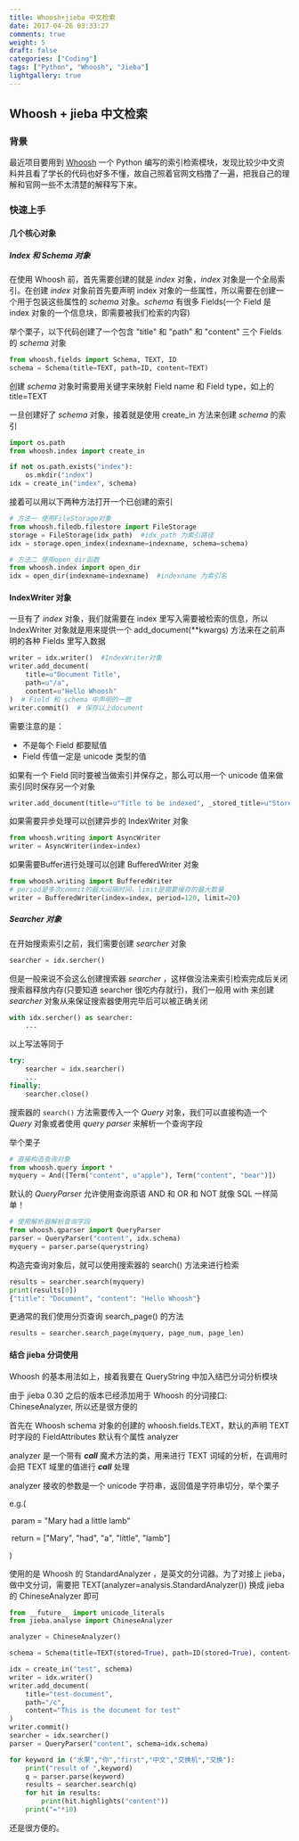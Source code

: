 ```yaml
---
title: Whoosh+jieba 中文检索
date: 2017-04-26 03:33:27
comments: true
weight: 5
draft: false
categories: ["Coding"]
tags: ["Python", "Whoosh", "Jieba"]
lightgallery: true
---
```


## Whoosh + jieba 中文检索

### 背景

最近项目要用到 [Whoosh](https://whoosh.readthedocs.io/) 一个 Python 编写的索引检索模块，发现比较少中文资料并且看了学长的代码也好多不懂，故自己照着官网文档撸了一遍，把我自己的理解和官网一些不太清楚的解释写下来。

<!--more-->

### 快速上手

#### 几个核心对象

##### Index 和 Schema 对象

 在使用 Whoosh 前，首先需要创建的就是 *index* 对象，*index* 对象是一个全局索引。在创建 *index* 对象前首先要声明 index 对象的一些属性，所以需要在创建一个用于包装这些属性的 *schema* 对象。*schema* 有很多 Fields(一个 Field 是 index 对象的一个信息块，即需要被我们检索的内容)

举个栗子，以下代码创建了一个包含 "title" 和 "path" 和 "content" 三个 Fields 的 *schema* 对象

```python
from whoosh.fields import Schema, TEXT, ID
schema = Schema(title=TEXT, path=ID, content=TEXT)
```

创建 *schema* 对象时需要用关键字来映射 Field name 和 Field type，如上的 title=TEXT

一旦创建好了 *schema* 对象，接着就是使用 create_in 方法来创建 *schema* 的索引

```python
import os.path
from whoosh.index import create_in

if not os.path.exists("index"):
	os.mkdir("index")
idx = create_in("index", schema)
```

接着可以用以下两种方法打开一个已创建的索引

```python
# 方法一 使用FileStorage对象
from whoosh.filedb.filestore import FileStorage
storage = FileStorage(idx_path)  #idx_path 为索引路径
idx = storage.open_index(indexname=indexname, schema=schema)

# 方法二 使用open_dir函数
from whoosh.index import open_dir
idx = open_dir(indexname=indexname)  #indexname 为索引名
```

#### IndexWriter 对象

一旦有了 *index* 对象，我们就需要在 index 里写入需要被检索的信息，所以 IndexWriter 对象就是用来提供一个 add_document(**kwargs) 方法来在之前声明的各种 Fields 里写入数据

```python
writer = idx.writer()  #IndexWriter对象
writer.add_document(
	title=u"Document Title",
    path=u"/a",
    content=u"Hello Whoosh"
)  # Field 和 schema 中声明的一致
writer.commit()  # 保存以上document
```

需要注意的是：

- 不是每个 Field 都要赋值
- Field 传值一定是 unicode 类型的值

如果有一个 Field 同时要被当做索引并保存之，那么可以用一个 unicode 值来做索引同时保存另一个对象

```python
writer.add_document(title=u"Title to be indexed", _stored_title=u"Stored title")
```

如果需要异步处理可以创建异步的 IndexWriter 对象

```python
from whoosh.writing import AsyncWriter
writer = AsyncWriter(index=index)
```

如果需要Buffer进行处理可以创建 BufferedWriter 对象

```python
from whoosh.writing import BufferedWriter
# period是多次commit的最大间隔时间，limit是需要缓存的最大数量
writer = BufferedWriter(index=index, period=120, limit=20)
```

##### Searcher 对象

在开始搜索索引之前，我们需要创建 *searcher* 对象

```python
searcher = idx.sercher()
```

但是一般来说不会这么创建搜索器 *searcher* ，这样做没法来索引检索完成后关闭搜索器释放内存(只要知道 searcher 很吃内存就行)，我们一般用 with 来创建 *searcher* 对象从来保证搜索器使用完毕后可以被正确关闭

```python
with idx.sercher() as searcher:
    ...
```

以上写法等同于

```python
try:
	searcher = idx.searcher()
	...
finally:
	searcher.close()
```

搜索器的 ```search()``` 方法需要传入一个 *Query* 对象，我们可以直接构造一个 *Query* 对象或者使用 *query parser* 来解析一个查询字段

举个栗子

```python
# 直接构造查询对象
from whoosh.query import *
myquery = And([Term("content", u"apple"), Term("content", "bear")])
```

默认的 *QueryParser* 允许使用查询原语 AND 和 OR 和 NOT 就像 SQL 一样简单！

```python
# 使用解析器解析查询字段
from whoosh.qparser import QueryParser
parser = QueryParser("content", idx.schema)
myquery = parser.parse(querystring)
```

构造完查询对象后，就可以使用搜索器的 search() 方法来进行检索

```python
results = searcher.search(myquery)
print(results[0])
{"title": "Document", "content": "Hello Whoosh"}
```

更通常的我们使用分页查询 search_page() 的方法

```python
results = searcher.search_page(myquery, page_num, page_len)
```

#### 结合 jieba 分词使用

Whoosh 的基本用法如上，接着我要在 QueryString 中加入结巴分词分析模块

由于 jieba 0.30 之后的版本已经添加用于 Whoosh 的分词接口: ChineseAnalyzer, 所以还是很方便的

首先在 Whoosh schema 对象的创建的 whoosh.fields.TEXT，默认的声明 TEXT 时字段的 FieldAttributes 默认有个属性 analyzer

analyzer 是一个带有 *__call__* 魔术方法的类，用来进行 TEXT 词域的分析，在调用时会把 TEXT 域里的值进行 *__call__* 处理

analyzer 接收的参数是一个 unicode 字符串，返回值是字符串切分，举个栗子

e.g.(

​	param = "Mary had a little lamb"

​	return = ["Mary", "had", "a", "little", "lamb"]

)

使用的是 Whoosh 的 StandardAnalyzer ，是英文的分词器。为了对接上 jieba，做中文分词，需要把 TEXT(analyzer=analysis.StandardAnalyzer()) 换成 jieba 的 ChineseAnalyzer 即可

```python
from __future__ import unicode_literals
from jieba.analyse import ChineseAnalyzer

analyzer = ChineseAnalyzer()

schema = Schema(title=TEXT(stored=True), path=ID(stored=True), content=TEXT(stored=True, analyzer=analyzer))

idx = create_in("test", schema)
writer = idx.writer()
writer.add_document(
	title="test-document",
    path="/c",
    content="This is the document for test"
)
writer.commit()
searcher = idx.searcher()
parser = QueryParser("content", schema=idx.schema)

for keyword in ("水果","你","first","中文","交换机","交换"):
    print("result of ",keyword)
    q = parser.parse(keyword)
    results = searcher.search(q)
    for hit in results:
        print(hit.highlights("content"))
    print("="*10)
```

还是很方便的。

